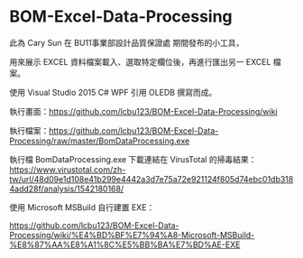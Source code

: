 # BOM-Excel-Data-Processing
此為 Cary Sun 在 BU11事業部設計品質保證處 期間發布的小工具，

用來展示 EXCEL 資料檔案載入、選取特定欄位後，再進行匯出另一 EXCEL 檔案。

使用 Visual Studio 2015 C# WPF 引用 OLEDB 撰寫而成。

執行畫面：https://github.com/lcbu123/BOM-Excel-Data-Processing/wiki

執行檔案：https://github.com/lcbu123/BOM-Excel-Data-Processing/raw/master/BomDataProcessing.exe

執行檔 BomDataProcessing.exe 下載連結在 VirusTotal 的掃毒結果：
https://www.virustotal.com/zh-tw/url/48d09e1d108e41b299e4442a3d7e75a72e921124f805d74ebc01db3184add28f/analysis/1542180168/

使用 Microsoft MSBuild 自行建置 EXE：

https://github.com/lcbu123/BOM-Excel-Data-Processing/wiki/%E4%BD%BF%E7%94%A8-Microsoft-MSBuild-%E8%87%AA%E8%A1%8C%E5%BB%BA%E7%BD%AE-EXE
